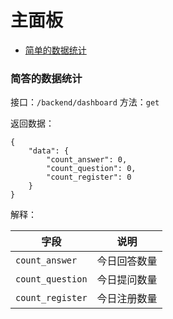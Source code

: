 # 主面板

+ [简单的数据统计](#简单的数据统计)

### 简答的数据统计

接口：`/backend/dashboard`
方法：`get`

返回数据：

```
{
    "data": {
        "count_answer": 0,
        "count_question": 0,
        "count_register": 0
    }
}
```

解释：

| 字段 | 说明 |
| --- | --- |
| `count_answer` | 今日回答数量 |
| `count_question` | 今日提问数量 |
| `count_register` | 今日注册数量 |